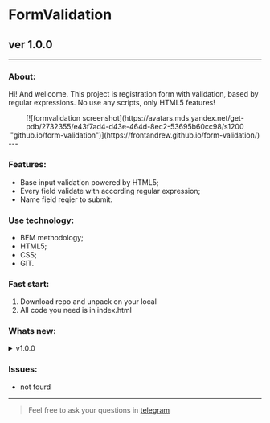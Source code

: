 # FormValidation
## ver 1.0.0
---

### About:

Hi! And wellcome.
This project is registration form with validation, based by regular expressions. No use any scripts, only HTML5 features!

<div align="center">
[![formvalidation screenshot](https://avatars.mds.yandex.net/get-pdb/2732355/e43f7ad4-d43e-464d-8ec2-53695b60cc98/s1200 "github.io/form-validation")](https://frontandrew.github.io/form-validation/)
</div>
---

### Features:

- Base input validation powered by HTML5;
- Every field validate with according regular expression;
- Name field reqier to submit.

### Use technology:

- BEM methodology;
- HTML5;
- CSS;
- GIT.

### Fast start:

1. Download repo and unpack on your local
2. All code  you need is in index.html

### Whats new:

<details>
    <summary>v1.0.0</summary>
    <li>Relise vertion</li>
    <li>Readme has been created</li>
</details>

### Issues:

- not fourd

-----
> Feel free to ask your questions in [telegram](http://t.me/frontandrew)
